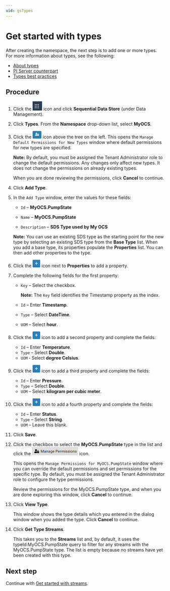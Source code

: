 ```yaml
---
uid: gsTypes
---
```


# Get started with types

After creating the namespace, the next step is to add one or more types. For more information about types, see the following:

- [About types](xref:ccTypes)
- [PI Server counterpart](xref:ccTypes#types-pi-server)
- [Types best practices](xref:bpTypes)

## Procedure

1. Click the ![Menu icon](images\menu-icon.png) icon and click **Sequential Data Store** (under Data Management).

1. Click **Types**. From the **Namespace** drop-down list, select **MyOCS**.

1. Click the ![Manage Default Type Permissions icon](images\ManageDefaultIcon.png) icon above the tree on the left. 
   This opens the `Manage Default Permissions for New Types` window where default permissions for new types are specified. 

   **Note:** By default, you must be assigned the Tenant Administrator role to change the default permissions. Any changes only affect new types. It does not change the permissions on already existing types. 

   When you are done reviewing the permissions, click **Cancel** to continue.

1. Click **Add Type**.

1. In the `Add Type` window, enter the values for these fields:

   - `Id` &ndash; **MyOCS.PumpState**

   - `Name` &ndash; **MyOCS.PumpState**

   - `Description` &ndash; **SDS Type used by My OCS**

    **Note:** You can use an existing SDS type as the starting point for the new type by selecting an existing SDS type from the **Base Type** list. When you add a base type, its properties populate the **Properties** list. You can then add other properties to the type.

1. Click the ![Properties icon](images\PropertiesPlusIcon.png) icon next to **Properties** to add a property.

1. Complete the following fields for the first property:
   - `Key` &ndash; Select the checkbox.
   
     **Note:** The `Key` field identifies the Timestamp property as the index.
   
   - `Id` &ndash; Enter **Timestamp**.
   
   - `Type` &ndash; Select **DateTime**. 
   
   - `UOM` &ndash; Select **hour**.
   
1. Click the ![Properties icon](images\PropertiesPlusIcon.png) icon to add a second property and complete the fields:
   - `Id` &ndash; Enter **Temperature**.
   - `Type` &ndash; Select **Double**.
   - `UOM` &dash; Select **degree Celsius**.
   
1. Click the ![Properties icon](images\PropertiesPlusIcon.png) icon to add a third property and complete the fields:

   - `Id` &ndash; Enter **Pressure**.
   - `Type` &ndash; Select **Double**.
   - `UOM` &ndash; Select **kilogram per cubic meter**.

1. Click the ![Properties icon](images\PropertiesPlusIcon.png) icon to add a fourth property and complete the fields:

     - `Id` &ndash; Enter **Status**.
     - `Type` &ndash; Select **String**.
     - `UOM` &ndash; Leave this blank.

1. Click **Save**.

1. Click the checkbox to select the **MyOCS.PumpState** type in the list and click the ![Manage Permissions icon](images/manage-permissions-icon.png) icon.

    This opens the `Manage Permissions for MyOCS.PumpState` window where you can override the default permissions and set permissions for the specific type. By default, you must be assigned the Tenant Administrator role to configure the type permissions.

    Review the permissions for the MyOCS.PumpState type, and when you are done exploring this window, click **Cancel** to continue. 

1. Click **View Type**.

   This window shows the type details which you entered in the dialog window when you added the type. Click **Cancel** to continue.

1. Click **Get Type Streams**.

   This takes you to the **Streams** list and, by default, it uses the typeId:MyOCS.PumpState query to filter for any streams with the MyOCS.PumpState type. The list is empty because no streams have yet been created with this type.
   

## Next step

Continue with [Get started with streams](xref:gsStreams).
